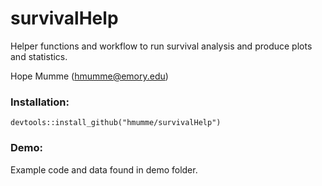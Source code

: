 # survivalHelp
Helper functions and workflow to run survival analysis and produce plots and statistics.

Hope Mumme (hmumme@emory.edu)
### Installation:
```
devtools::install_github("hmumme/survivalHelp")
```
### Demo:
Example code and data found in demo folder.
